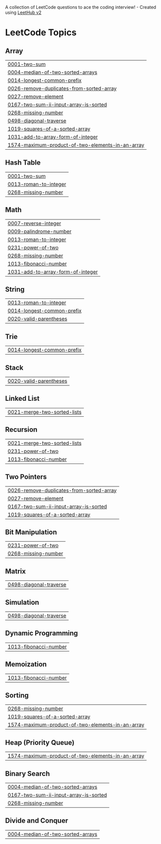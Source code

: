 A collection of LeetCode questions to ace the coding interview! - Created using [LeetHub v2](https://github.com/arunbhardwaj/LeetHub-2.0)
<!---LeetCode Topics Start-->
# LeetCode Topics
## Array
|  |
| ------- |
| [0001-two-sum](https://github.com/darpannemade/LeetCode/tree/master/0001-two-sum) |
| [0004-median-of-two-sorted-arrays](https://github.com/darpannemade/LeetCode/tree/master/0004-median-of-two-sorted-arrays) |
| [0014-longest-common-prefix](https://github.com/darpannemade/LeetCode/tree/master/0014-longest-common-prefix) |
| [0026-remove-duplicates-from-sorted-array](https://github.com/darpannemade/LeetCode/tree/master/0026-remove-duplicates-from-sorted-array) |
| [0027-remove-element](https://github.com/darpannemade/LeetCode/tree/master/0027-remove-element) |
| [0167-two-sum-ii-input-array-is-sorted](https://github.com/darpannemade/LeetCode/tree/master/0167-two-sum-ii-input-array-is-sorted) |
| [0268-missing-number](https://github.com/darpannemade/LeetCode/tree/master/0268-missing-number) |
| [0498-diagonal-traverse](https://github.com/darpannemade/LeetCode/tree/master/0498-diagonal-traverse) |
| [1019-squares-of-a-sorted-array](https://github.com/darpannemade/LeetCode/tree/master/1019-squares-of-a-sorted-array) |
| [1031-add-to-array-form-of-integer](https://github.com/darpannemade/LeetCode/tree/master/1031-add-to-array-form-of-integer) |
| [1574-maximum-product-of-two-elements-in-an-array](https://github.com/darpannemade/LeetCode/tree/master/1574-maximum-product-of-two-elements-in-an-array) |
## Hash Table
|  |
| ------- |
| [0001-two-sum](https://github.com/darpannemade/LeetCode/tree/master/0001-two-sum) |
| [0013-roman-to-integer](https://github.com/darpannemade/LeetCode/tree/master/0013-roman-to-integer) |
| [0268-missing-number](https://github.com/darpannemade/LeetCode/tree/master/0268-missing-number) |
## Math
|  |
| ------- |
| [0007-reverse-integer](https://github.com/darpannemade/LeetCode/tree/master/0007-reverse-integer) |
| [0009-palindrome-number](https://github.com/darpannemade/LeetCode/tree/master/0009-palindrome-number) |
| [0013-roman-to-integer](https://github.com/darpannemade/LeetCode/tree/master/0013-roman-to-integer) |
| [0231-power-of-two](https://github.com/darpannemade/LeetCode/tree/master/0231-power-of-two) |
| [0268-missing-number](https://github.com/darpannemade/LeetCode/tree/master/0268-missing-number) |
| [1013-fibonacci-number](https://github.com/darpannemade/LeetCode/tree/master/1013-fibonacci-number) |
| [1031-add-to-array-form-of-integer](https://github.com/darpannemade/LeetCode/tree/master/1031-add-to-array-form-of-integer) |
## String
|  |
| ------- |
| [0013-roman-to-integer](https://github.com/darpannemade/LeetCode/tree/master/0013-roman-to-integer) |
| [0014-longest-common-prefix](https://github.com/darpannemade/LeetCode/tree/master/0014-longest-common-prefix) |
| [0020-valid-parentheses](https://github.com/darpannemade/LeetCode/tree/master/0020-valid-parentheses) |
## Trie
|  |
| ------- |
| [0014-longest-common-prefix](https://github.com/darpannemade/LeetCode/tree/master/0014-longest-common-prefix) |
## Stack
|  |
| ------- |
| [0020-valid-parentheses](https://github.com/darpannemade/LeetCode/tree/master/0020-valid-parentheses) |
## Linked List
|  |
| ------- |
| [0021-merge-two-sorted-lists](https://github.com/darpannemade/LeetCode/tree/master/0021-merge-two-sorted-lists) |
## Recursion
|  |
| ------- |
| [0021-merge-two-sorted-lists](https://github.com/darpannemade/LeetCode/tree/master/0021-merge-two-sorted-lists) |
| [0231-power-of-two](https://github.com/darpannemade/LeetCode/tree/master/0231-power-of-two) |
| [1013-fibonacci-number](https://github.com/darpannemade/LeetCode/tree/master/1013-fibonacci-number) |
## Two Pointers
|  |
| ------- |
| [0026-remove-duplicates-from-sorted-array](https://github.com/darpannemade/LeetCode/tree/master/0026-remove-duplicates-from-sorted-array) |
| [0027-remove-element](https://github.com/darpannemade/LeetCode/tree/master/0027-remove-element) |
| [0167-two-sum-ii-input-array-is-sorted](https://github.com/darpannemade/LeetCode/tree/master/0167-two-sum-ii-input-array-is-sorted) |
| [1019-squares-of-a-sorted-array](https://github.com/darpannemade/LeetCode/tree/master/1019-squares-of-a-sorted-array) |
## Bit Manipulation
|  |
| ------- |
| [0231-power-of-two](https://github.com/darpannemade/LeetCode/tree/master/0231-power-of-two) |
| [0268-missing-number](https://github.com/darpannemade/LeetCode/tree/master/0268-missing-number) |
## Matrix
|  |
| ------- |
| [0498-diagonal-traverse](https://github.com/darpannemade/LeetCode/tree/master/0498-diagonal-traverse) |
## Simulation
|  |
| ------- |
| [0498-diagonal-traverse](https://github.com/darpannemade/LeetCode/tree/master/0498-diagonal-traverse) |
## Dynamic Programming
|  |
| ------- |
| [1013-fibonacci-number](https://github.com/darpannemade/LeetCode/tree/master/1013-fibonacci-number) |
## Memoization
|  |
| ------- |
| [1013-fibonacci-number](https://github.com/darpannemade/LeetCode/tree/master/1013-fibonacci-number) |
## Sorting
|  |
| ------- |
| [0268-missing-number](https://github.com/darpannemade/LeetCode/tree/master/0268-missing-number) |
| [1019-squares-of-a-sorted-array](https://github.com/darpannemade/LeetCode/tree/master/1019-squares-of-a-sorted-array) |
| [1574-maximum-product-of-two-elements-in-an-array](https://github.com/darpannemade/LeetCode/tree/master/1574-maximum-product-of-two-elements-in-an-array) |
## Heap (Priority Queue)
|  |
| ------- |
| [1574-maximum-product-of-two-elements-in-an-array](https://github.com/darpannemade/LeetCode/tree/master/1574-maximum-product-of-two-elements-in-an-array) |
## Binary Search
|  |
| ------- |
| [0004-median-of-two-sorted-arrays](https://github.com/darpannemade/LeetCode/tree/master/0004-median-of-two-sorted-arrays) |
| [0167-two-sum-ii-input-array-is-sorted](https://github.com/darpannemade/LeetCode/tree/master/0167-two-sum-ii-input-array-is-sorted) |
| [0268-missing-number](https://github.com/darpannemade/LeetCode/tree/master/0268-missing-number) |
## Divide and Conquer
|  |
| ------- |
| [0004-median-of-two-sorted-arrays](https://github.com/darpannemade/LeetCode/tree/master/0004-median-of-two-sorted-arrays) |
<!---LeetCode Topics End-->